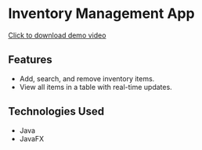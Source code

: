 # Inventory Management App  

[Click to download demo video](demo.mkv)  

## Features  
- Add, search, and remove inventory items.  
- View all items in a table with real-time updates.  

## Technologies Used  
- Java  
- JavaFX  

